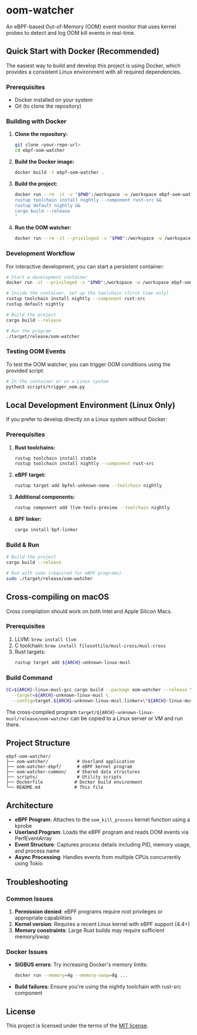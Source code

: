 # oom-watcher

An eBPF-based Out-of-Memory (OOM) event monitor that uses kernel probes to detect and log OOM kill events in real-time.

## Quick Start with Docker (Recommended)

The easiest way to build and develop this project is using Docker, which provides a consistent Linux environment with all required dependencies.

### Prerequisites

- Docker installed on your system
- Git (to clone the repository)

### Building with Docker

1. **Clone the repository:**
   ```bash
   git clone <your-repo-url>
   cd ebpf-oom-watcher
   ```

2. **Build the Docker image:**
   ```bash
   docker build -t ebpf-oom-watcher .
   ```

3. **Build the project:**
   ```bash
   docker run --rm -it -v "$PWD":/workspace -w /workspace ebpf-oom-watcher bash -c "
   rustup toolchain install nightly --component rust-src &&
   rustup default nightly &&
   cargo build --release
   "
   ```

4. **Run the OOM watcher:**
   ```bash
   docker run --rm -it --privileged -v "$PWD":/workspace -w /workspace ebpf-oom-watcher ./target/release/oom-watcher
   ```

### Development Workflow

For interactive development, you can start a persistent container:

```bash
# Start a development container
docker run -it --privileged -v "$PWD":/workspace -w /workspace ebpf-oom-watcher bash

# Inside the container, set up the toolchain (first time only)
rustup toolchain install nightly --component rust-src
rustup default nightly

# Build the project
cargo build --release

# Run the program
./target/release/oom-watcher
```

### Testing OOM Events

To test the OOM watcher, you can trigger OOM conditions using the provided script:

```bash
# In the container or on a Linux system
python3 scripts/trigger_oom.py
```

## Local Development Environment (Linux Only)

If you prefer to develop directly on a Linux system without Docker:

### Prerequisites

1. **Rust toolchains:**
   ```bash
   rustup toolchain install stable
   rustup toolchain install nightly --component rust-src
   ```

2. **eBPF target:**
   ```bash
   rustup target add bpfel-unknown-none --toolchain nightly
   ```

3. **Additional components:**
   ```bash
   rustup component add llvm-tools-preview --toolchain nightly
   ```

4. **BPF linker:**
   ```bash
   cargo install bpf-linker
   ```

### Build & Run

```bash
# Build the project
cargo build --release

# Run with sudo (required for eBPF programs)
sudo ./target/release/oom-watcher
```

## Cross-compiling on macOS

Cross compilation should work on both Intel and Apple Silicon Macs.

### Prerequisites

1. LLVM: `brew install llvm`
2. C toolchain: `brew install filosottile/musl-cross/musl-cross`
3. Rust targets:
   ```bash
   rustup target add ${ARCH}-unknown-linux-musl
   ```

### Build Command

```bash
CC=${ARCH}-linux-musl-gcc cargo build --package oom-watcher --release \
  --target=${ARCH}-unknown-linux-musl \
  --config=target.${ARCH}-unknown-linux-musl.linker=\"${ARCH}-linux-musl-gcc\"
```

The cross-compiled program `target/${ARCH}-unknown-linux-musl/release/oom-watcher` can be copied to a Linux server or VM and run there.

## Project Structure

```
ebpf-oom-watcher/
├── oom-watcher/           # Userland application
├── oom-watcher-ebpf/      # eBPF kernel program
├── oom-watcher-common/    # Shared data structures
├── scripts/               # Utility scripts
├── Dockerfile            # Docker build environment
└── README.md             # This file
```

## Architecture

- **eBPF Program**: Attaches to the `oom_kill_process` kernel function using a kprobe
- **Userland Program**: Loads the eBPF program and reads OOM events via PerfEventArray
- **Event Structure**: Captures process details including PID, memory usage, and process name
- **Async Processing**: Handles events from multiple CPUs concurrently using Tokio

## Troubleshooting

### Common Issues

1. **Permission denied**: eBPF programs require root privileges or appropriate capabilities
2. **Kernel version**: Requires a recent Linux kernel with eBPF support (4.4+)
3. **Memory constraints**: Large Rust builds may require sufficient memory/swap

### Docker Issues

- **SIGBUS errors**: Try increasing Docker's memory limits:
  ```bash
  docker run --memory=4g --memory-swap=8g ...
  ```
- **Build failures**: Ensure you're using the nightly toolchain with rust-src component

## License

This project is licensed under the terms of the [MIT license].

[MIT license]: LICENSE-MIT
